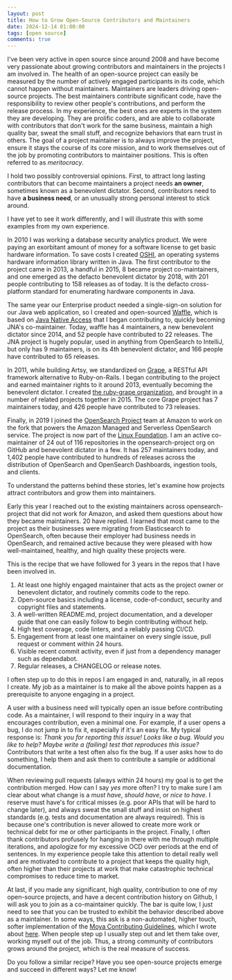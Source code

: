 ```yaml
---
layout: post
title: How to Grow Open-Source Contributors and Maintainers
date: 2024-12-14 01:00:00
tags: [open source]
comments: true
---
```

I've been very active in open source since around 2008 and have become very passionate about growing contributors and maintainers in the projects I am involved in. The health of an open-source project can easily be measured by the number of actively engaged participants in its code, which cannot happen without maintainers. Maintainers are leaders driving open-source projects. The best maintainers contribute significant code, have the responsibility to review other people's contributions, and perform the release process. In my experience, the best ones are experts in the system they are developing. They are prolific coders, and are able to collaborate with contributors that don't work for the same business, maintain a high quality bar, sweat the small stuff, and recognize behaviors that earn trust in others. The goal of a project maintainer is to always improve the project, ensure it stays the course of its core mission, and to work themselves out of the job by promoting contributors to maintainer positions. This is often referred to as _meritocracy_.

I hold two possibly controversial opinions. First, to attract long lasting contributors that can become maintainers a project needs **an owner**, sometimes known as a benevolent dictator. Second, contributors need to have **a business need**, or an unusually strong personal interest to stick around.

I have yet to see it work differently, and I will illustrate this with some examples from my own experience.

In 2010 I was working a database security analytics product. We were paying an exorbitant amount of money for a software license to get basic hardware information. To save costs I created [OSHI](/2010/06/23/introducing-oshi-operating-system-and-hardware-information-java.html), an operating systems hardware information library written in Java. The first contributor to the project came in 2013, a handful in 2015, 8 became project co-maintainers, and one emerged as the defacto benevolent dictator by 2018, with 201 people contributing to 158 releases as of today. It is the defacto cross-platform standard for enumerating hardware components in Java.

The same year our Enterprise product needed a single-sign-on solution for our Java web application, so I created and open-sourced [Waffle](/2010/03/01/waffle-windows-authentication-functional-framework-le.html), which is based on [Java Native Access](https://github.com/java-native-access/jna) that I began contributing to, quickly becoming JNA's co-maintainer. Today, waffle has 4 maintainers, a new benevolent dictator since 2014, and 52 people have contributed to 22 releases. The JNA project is hugely popular, used in anything from OpenSearch to IntelliJ, but only has 9 maintainers, is on its 4th benevolent dictator, and 166 people have contributed to 65 releases.

In 2011, while building Artsy, we standardized on [Grape](https://github.com/ruby-grape/grape), a RESTful API framework alternative to Ruby-on-Rails. I began contributing to the project and earned maintainer rights to it around 2013, eventually becoming the benevolent dictator. I created [the ruby-grape organization](/2015/08/04/ruby-grape.html), and brought in a number of related projects together in 2015. The core Grape project has 7 maintainers today, and 426 people have contributed to 73 releases.

Finally, in 2019 I joined the [OpenSearch Project](https://opensearch.org/) team at Amazon to work on the fork that powers the Amazon Managed and Serverless OpenSearch service. The project is now part of the [Linux Foundation](/2024/09/17/opensearch-joins-the-linux-foundation.html). I am an active co-maintainer of 24 out of 116 repositories in the opensearch-project org on GitHub and benevolent dictator in a few. It has 257 maintainers today, and 1,402 people have contributed to hundreds of releases across the distribution of OpenSearch and OpenSearch Dashboards, ingestion tools, and clients.

To understand the patterns behind these stories, let's examine how projects attract contributors and grow them into maintainers.

Early this year I reached out to the existing maintainers across opensearch-project that did not work for Amazon, and asked them questions about how they became maintainers. 20 have replied. I learned that most came to the project as their businesses were migrating from Elasticsearch to OpenSearch, often because their employer had business needs in OpenSearch, and remained active because they were pleased with how well-maintained, healthy, and high quality these projects were.

This is the recipe that we have followed for 3 years in the repos that I have been involved in.

1. At least one highly engaged maintainer that acts as the project owner or benevolent dictator, and routinely commits code to the repo.
2. Open-source basics including a license, code-of-conduct, security and copyright files and statements.
3. A well-written README.md, project documentation, and a developer guide that one can easily follow to begin contributing without help.
4. High test coverage, code linters, and a reliably passing CI/CD.
5. Engagement from at least one maintainer on every single issue, pull request or comment within 24 hours.
6. Visible recent commit activity, even if just from a dependency manager such as dependabot.
7. Regular releases, a CHANGELOG or release notes.

I often step up to do this in repos I am engaged in and, naturally, in all repos I create. My job as a maintainer is to make all the above points happen as a prerequisite to anyone engaging in a project.

A user with a business need will typically open an issue before contributing code. As a maintainer, I will respond to their inquiry in a way that encourages contribution, even a minimal one. For example, if a user opens a bug, I do not jump in to fix it, especially if it's an easy fix. My typical response is: _Thank you for reporting this issue! Looks like a bug. Would you like to help? Maybe write a (failing) test that reproduces this issue?_ Contributors that write a test often also fix the bug. If a user asks how to do something, I help them and ask them to contribute a sample or additional documentation.

When reviewing pull requests (always within 24 hours) my goal is to get the contribution merged. How can I say _yes_ more often? I try to make sure I am clear about what change is a _must have_, _should have_, or _nice to have_. I reserve must have's for critical misses (e.g. poor APIs that will be hard to change later), and always sweat the small stuff and insist on highest standards (e.g. tests and documentation are always required). This is because one's contribution is never allowed to create more work or technical debt for me or other participants in the project. Finally, I often thank contributors profusely for hanging in there with me through multiple iterations, and apologize for my excessive OCD over periods at the end of sentences. In my experience people take this attention to detail really well and are motivated to contribute to a project that keeps the quality high, often higher than their projects at work that make catastrophic technical compromises to reduce time to market.

At last, if you made any significant, high quality, contribution to one of my open-source projects, and have a decent contribution history on Github, I will ask you to join as a co-maintainer quickly. The bar is quite low, I just need to see that you can be trusted to exhibit the behavior described above as a maintainer. In some ways, this ask is a non-automated, higher touch, softer implementation of the [Moya Contributing Guidelines](https://github.com/Moya/contributors), which I wrote about [here](/2020/06/08/i-ve-asked-you-to-become-an-open-source-project-co-maintainer.html). When people step up I usually step out and let them take over, working myself out of the job. Thus, a strong community of contributors grows around the project, which is the real measure of success.

Do you follow a similar recipe? Have you see open-source projects emerge and succeed in different ways? Let me know!
